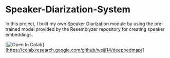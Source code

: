 # Speaker-Diarization-System
In this project, I built my own Speaker Diarization module by using the pre-trained model provided by the Resemblyzer repository for creating speaker embeddings.

[![Open In Colab](https://colab.research.google.com/assets/colab-badge.svg)](https://colab.research.google.com/github/weiji14/deepbedmap/]
